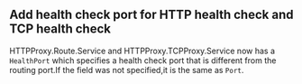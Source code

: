 ## Add health check port for HTTP health check and TCP health check

HTTPProxy.Route.Service and HTTPProxy.TCPProxy.Service now has a `HealthPort` which specifies a health check port that is different from the routing port.If the field was not specified,it is the same as `Port`.



